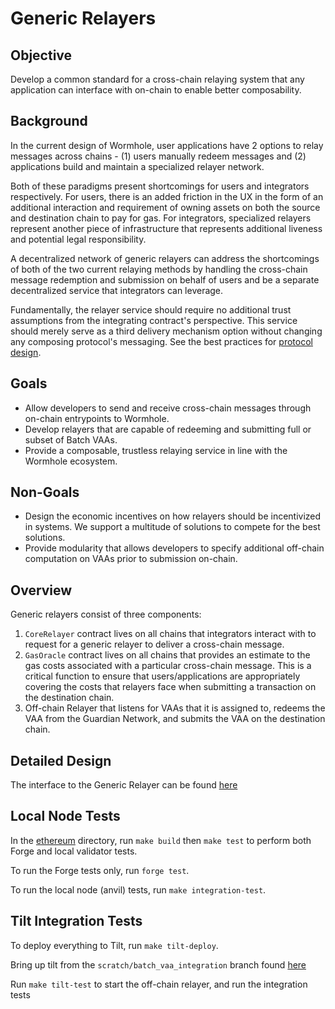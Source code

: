 # Generic Relayers

## Objective

Develop a common standard for a cross-chain relaying system that any application can interface with on-chain to enable better composability.

## Background

In the current design of Wormhole, user applications have 2 options to relay messages across chains - (1) users manually redeem messages and (2) applications build and maintain a specialized relayer network.

Both of these paradigms present shortcomings for users and integrators respectively. For users, there is an added friction in the UX in the form of an additional interaction and requirement of owning assets on both the source and destination chain to pay for gas. For integrators, specialized relayers represent another piece of infrastructure that represents additional liveness and potential legal responsibility.

A decentralized network of generic relayers can address the shortcomings of both of the two current relaying methods by handling the cross-chain message redemption and submission on behalf of users and be a separate decentralized service that integrators can leverage.

Fundamentally, the relayer service should require no additional trust assumptions from the integrating contract's perspective. This service should merely serve as a third delivery mechanism option without changing any composing protocol's messaging. See the best practices for [protocol design](https://book.wormhole.com/dapps/architecture/3_protocolDesign.html).

## Goals

- Allow developers to send and receive cross-chain messages through on-chain entrypoints to Wormhole.
- Develop relayers that are capable of redeeming and submitting full or subset of Batch VAAs.
- Provide a composable, trustless relaying service in line with the Wormhole ecosystem.

## Non-Goals

- Design the economic incentives on how relayers should be incentivized in systems. We support a multitude of solutions to compete for the best solutions.
- Provide modularity that allows developers to specify additional off-chain computation on VAAs prior to submission on-chain.

## Overview

Generic relayers consist of three components:

1. `CoreRelayer` contract lives on all chains that integrators interact with to request for a generic relayer to deliver a cross-chain message.
2. `GasOracle` contract lives on all chains that provides an estimate to the gas costs associated with a particular cross-chain message. This is a critical function to ensure that users/applications are appropriately covering the costs that relayers face when submitting a transaction on the destination chain.
3. Off-chain Relayer that listens for VAAs that it is assigned to, redeems the VAA from the Guardian Network, and submits the VAA on the destination chain.

## Detailed Design

The interface to the Generic Relayer can be found [here](https://github.com/certusone/generic-relayer/blob/relayer/ethereum/contracts/interfaces/IWormholeRelayer.sol)

## Local Node Tests

In the [ethereum](ethereum) directory, run `make build` then `make test` to perform both Forge and local validator tests.

To run the Forge tests only, run `forge test`.

To run the local node (anvil) tests, run `make integration-test`.

## Tilt Integration Tests

To deploy everything to Tilt, run `make tilt-deploy`.

Bring up tilt from the `scratch/batch_vaa_integration` branch found [here](https://github.com/wormhole-foundation/wormhole/tree/scratch/batch_vaa_integration)

Run `make tilt-test` to start the off-chain relayer, and run the integration tests
